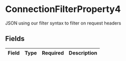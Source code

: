 # ConnectionFilterProperty4

JSON using our filter syntax to filter on request headers


## Fields

| Field       | Type        | Required    | Description |
| ----------- | ----------- | ----------- | ----------- |